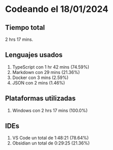 # Codeando el 18/01/2024

## Tiempo total
2 hrs 17 mins.

## Lenguajes usados
1. TypeScript con 1 hr 42 mins (74.59%)
1. Markdown con 29 mins (21.36%)
1. Docker con 3 mins (2.59%)
1. JSON con 2 mins (1.46%)

## Plataformas utilizadas
1. Windows con 2 hrs 17 mins (100.0%)

## IDEs
1. VS Code un total de 1:48:21 (78.64%)
1. Obsidian un total de 0:29:25 (21.36%)
